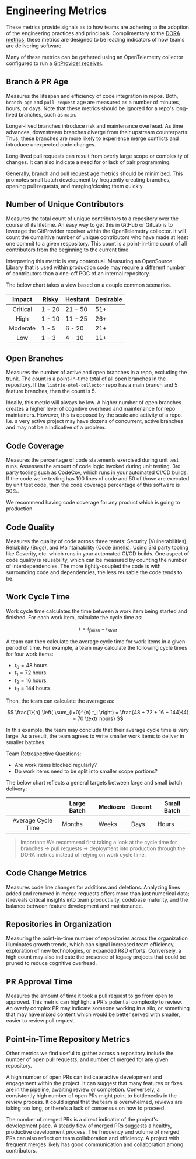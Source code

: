 # Engineering Metrics

These metrics provide signals as to how teams are adhering to the adoption of
the engineering practices and principals. Complimentary to the
[DORA metrics][dora], these metrics are designed to be leading
indicators of how teams are delivering software.

Many of these metrics can be gathered using an OpenTelemetry collector
configured to run a [GitProvider receiver][gitprovider].

[dora]: https://dora.dev/
[gitprovider]: https://github.com/open-telemetry/opentelemetry-collector-contrib/tree/main/receiver/gitproviderreceiver

## Branch & PR Age

Measures the lifespan and efficiency of code integration in repos. Both, `branch
age` and `pull request` age are measured as a number of minutes, hours, or days.
Note that these metrics should be ignored for a repo's long-lived branches, such
as `main`.

Longer-lived branches introduce risk and maintenance overhead. As time advances,
downstream branches diverge from their upstream counterparts. Thus,
these branches are more likely to experience merge conflicts and introduce
unexpected code changes.

Long-lived pull requests can result from overly large scope or complexity of
changes. It can also indicate a need for or lack of pair programming.

Generally, branch and pull request age metrics should be minimized. This
promotes small batch development by frequently creating branches, opening pull
requests, and merging/closing them quickly.

## Number of Unique Contributors

Measures the total count of unique contributors to a repository over the course
of its lifetime. An easy way to get this in GitHub or GitLab is to leverage
the GitProvider receiver within the OpenTelemetry collector. It will count
the cumalitive number of unique contributors who have made at least one commit
to a given respository. This count is a point-in-time count of all contributors
from the beginning to the current time.

Interpreting this metric is very contextual. Measuring an OpenSource Library
that is used within production code may require a different number of contributors
than a one-off POC of an internal repository.

The below chart takes a view based on a couple common scenarios.

|  Impact  | Risky  | Hesitant | Desirable |
|:--------:|--------|----------|-----------|
| Critical | 1 - 20 | 21 - 50  | 51+       |
| High     | 1 - 10 | 11 - 25  | 26+       |
| Moderate | 1 - 5  | 6 - 20   | 21+       |
| Low      | 1 - 3  | 4 - 10   | 11+       |

## Open Branches

Measures the number of active and open branches in a repo, excluding the trunk.
The count is a point-in-time total of all open branches in the repository. If
the `liatrio-otel-collector` repo has a main branch and 5 feature branches, then
the count is 5.

Ideally, this metric will always be low. A higher number of open branches
creates a higher level of cognitive overhead and maintenance for repo maintainers.
However, this is opposed by the scale and activity of a repo. I.e. a very active
project may have dozens of concurrent, active branches and may not be a
indicative of a problem.

## Code Coverage

Measures the percentage of code statements exercised during unit test runs.
Assesses the amount of code logic invoked during unit testing. 3rd party tooling
such as [CodeCov][codecov], which runs in your automated CI/CD builds. If the
code we're testing has 100 lines of code and 50 of those are executed by unit
test code, then the code coverage percentage of this software is 50%.

[codecov]: https://app.codecov.io/gh/open-telemetry/opentelemetry-collector-contrib

We recommend having code coverage for any product which is going to production.

## Code Quality

Measures the quality of code across three tenets: Security (Vulnerabilities),
Reliability (Bugs), and Maintainability (Code Smells). Using 3rd party tooling
like Coverity, etc. which runs in your automated CI/CD builds. One aspect of
code quality is reusability, which can be measured by counting the number of
interdependencies. The more tightly-coupled the code is with surrounding code
and dependencies, the less reusable the code tends to be.

## Work Cycle Time

Work cycle time calculates the time between a work item being started and
finished. For each work item, calculate the cycle time as:

$$
t = t_{finish} - t_{start}
$$

A team can then calculate the average cycle time for work items in a given
period of time. For example, a team may calculate the following cycle times for
four work items:

* $t_0 = 48$ hours
* $t_1 = 72$ hours
* $t_2 = 16$ hours
* $t_3 = 144$ hours

Then, the team can calculate the average as:

$$
\frac{1}{n}
\left(
  \sum_{i=0}^{n}
  t_i
\right)
= \frac{48 + 72 + 16 + 144}{4}
= 70
\text{ hours}
$$

In this example, the team may conclude that their average cycle time is very
large. As a result, the team agrees to write smaller work items to deliver in
smaller batches.

Team Retrospective Questions:

* Are work items blocked regularly?
* Do work items need to be split into smaller scope portions?

The below chart reflects a general targets between large and small batch delivery:

|                    | Large Batch | Mediocre | Decent | Small Batch |
|:------------------:|-------------|----------|--------|-------------|
| Average Cycle Time | Months      | Weeks    | Days   | Hours       |

> Important: We recommend first taking a look at the cycle time for branches ->
pull requests -> deployment into production through the DORA metrics instead of
relying on work cycle time.

## Code Change Metrics

Measures code line changes for additions and deletions. Analyzing lines added
and removed in merge requests offers more than just numerical data; it reveals
critical insights into team productivity, codebase maturity, and the balance
between feature development and maintenance.

## Repositories in Organization

Measuring the point-in-time number of repositories across the organization
illuminates growth trends, which can signal increased team efficiency,
exploration of new technologies, or expanded R&D efforts. Conversely, a high
count may also indicate the presence of legacy projects that could be pruned to
reduce cognitive overhead.

## PR Approval Time

Measures the amount of time it took a pull request to go from open to approved.
This metric can highlight a PR's potential complexity to review. An overly
complex PR may indicate someone working in a silo, or something that may have
mixed content which would be better served with smaller, easier to review pull request.

## Point-in-Time Repository Metrics

Other metrics we find useful to gather across a repository include the number of
open pull requests, and number of merged for any given repository.

A high number of open PRs can indicate active development and engagement within
the project. It can suggest that many features or fixes are in the pipeline,
awaiting review or completion. Conversely, a consistently high number of open
PRs might point to bottlenecks in the review process. It could signal that the
team is overwhelmed, reviews are taking too long, or there's a lack of consensus
on how to proceed.

The number of merged PRs is a direct indicator of the project's development
pace. A steady flow of merged PRs suggests a healthy, productive development
process. The frequency and volume of merged PRs can also reflect on team
collaboration and efficiency. A project with frequent merges likely has good
communication and collaboration among contributors.
